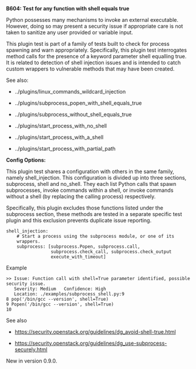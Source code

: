 **B604: Test for any function with shell equals true**

Python possesses many mechanisms to invoke an external executable.
However, doing so may present a security issue if appropriate care is
not taken to sanitize any user provided or variable input.

This plugin test is part of a family of tests built to check for process
spawning and warn appropriately. Specifically, this plugin test
interrogates method calls for the presence of a keyword parameter shell
equalling true. It is related to detection of shell injection issues and
is intended to catch custom wrappers to vulnerable methods that may have
been created.

See also:

-   ../plugins/linux\_commands\_wildcard\_injection

-   ../plugins/subprocess\_popen\_with\_shell\_equals\_true

-   ../plugins/subprocess\_without\_shell\_equals\_true

-   ../plugins/start\_process\_with\_no\_shell

-   ../plugins/start\_process\_with\_a\_shell

-   ../plugins/start\_process\_with\_partial\_path

**Config Options:**

This plugin test shares a configuration with others in the same family,
namely shell\_injection. This configuration is divided up into three
sections, subprocess, shell and no\_shell. They each list Python calls
that spawn subprocesses, invoke commands within a shell, or invoke
commands without a shell (by replacing the calling process)
respectively.

Specifically, this plugin excludes those functions listed under the
subprocess section, these methods are tested in a separate specific test
plugin and this exclusion prevents duplicate issue reporting.

    shell_injection:
        # Start a process using the subprocess module, or one of its
        wrappers.
        subprocess: [subprocess.Popen, subprocess.call,
                     subprocess.check_call, subprocess.check_output
                     execute_with_timeout]

Example  

<!-- -->

    >> Issue: Function call with shell=True parameter identified, possible
    security issue.
       Severity: Medium   Confidence: High
       Location: ./examples/subprocess_shell.py:9
    8 pop('/bin/gcc --version', shell=True)
    9 Popen('/bin/gcc --version', shell=True)
    10

See also

-   <https://security.openstack.org/guidelines/dg_avoid-shell-true.html>

-   <https://security.openstack.org/guidelines/dg_use-subprocess-securely.html>

New in version 0.9.0.

